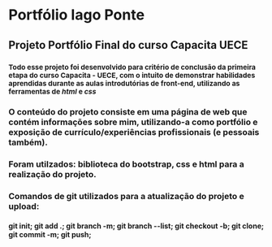 
# Portfólio Iago Ponte

## Projeto Portfólio Final do curso Capacita UECE
### <sub>Todo esse projeto foi desenvolvido para critério de conclusão da primeira etapa do curso Capacita - UECE, com o intuito de demonstrar habilidades aprendidas durante as aulas introdutórias de front-end, utilizando as ferramentas de ***html*** e ***css*** </sub>
### O conteúdo do projeto consiste em uma página de web que contém informações sobre mim, utilizando-a como portfólio e exposição de currículo/experiências profissionais (e pessoais também).

### Foram utilzados: biblioteca do bootstrap, css e html para a realização do projeto.

### Comandos de git utilizados para a atualização do projeto e upload:
#### git init; git add .; git branch -m; git branch --list; git checkout -b; git clone; git commit -m; git push;
